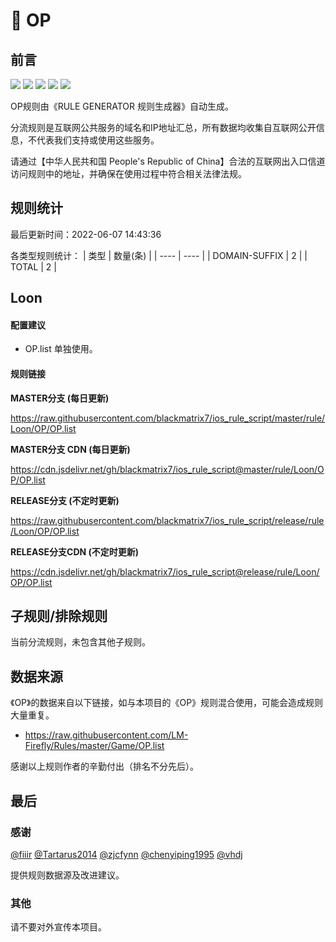 # 🧸 OP

## 前言

![](https://shields.io/badge/-移除重复规则-ff69b4) ![](https://shields.io/badge/-DOMAIN与DOMAIN--SUFFIX合并-green) ![](https://shields.io/badge/-DOMAIN--SUFFIX间合并-critical) ![](https://shields.io/badge/-DOMAIN--SUFFIX与DOMAIN--KEYWORD合并-blue) ![](https://shields.io/badge/-IP--CIDR(6)合并-blueviolet) 

OP规则由《RULE GENERATOR 规则生成器》自动生成。

分流规则是互联网公共服务的域名和IP地址汇总，所有数据均收集自互联网公开信息，不代表我们支持或使用这些服务。

请通过【中华人民共和国 People's Republic of China】合法的互联网出入口信道访问规则中的地址，并确保在使用过程中符合相关法律法规。

## 规则统计

最后更新时间：2022-06-07 14:43:36

各类型规则统计：
| 类型 | 数量(条)  | 
| ---- | ----  |
| DOMAIN-SUFFIX | 2  | 
| TOTAL | 2  | 


## Loon 

#### 配置建议
- OP.list 单独使用。

#### 规则链接
**MASTER分支 (每日更新)**

https://raw.githubusercontent.com/blackmatrix7/ios_rule_script/master/rule/Loon/OP/OP.list

**MASTER分支 CDN (每日更新)**

https://cdn.jsdelivr.net/gh/blackmatrix7/ios_rule_script@master/rule/Loon/OP/OP.list

**RELEASE分支 (不定时更新)**

https://raw.githubusercontent.com/blackmatrix7/ios_rule_script/release/rule/Loon/OP/OP.list

**RELEASE分支CDN (不定时更新)**

https://cdn.jsdelivr.net/gh/blackmatrix7/ios_rule_script@release/rule/Loon/OP/OP.list

## 子规则/排除规则


当前分流规则，未包含其他子规则。

## 数据来源

《OP》的数据来自以下链接，如与本项目的《OP》规则混合使用，可能会造成规则大量重复。

- https://raw.githubusercontent.com/LM-Firefly/Rules/master/Game/OP.list


感谢以上规则作者的辛勤付出（排名不分先后）。

## 最后

### 感谢

[@fiiir](https://github.com/fiiir) [@Tartarus2014](https://github.com/Tartarus2014) [@zjcfynn](https://github.com/zjcfynn) [@chenyiping1995](https://github.com/chenyiping1995) [@vhdj](https://github.com/vhdj)

提供规则数据源及改进建议。

### 其他

请不要对外宣传本项目。